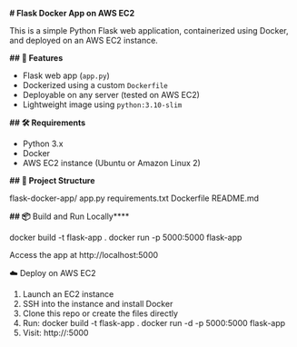 **# Flask Docker App on AWS EC2**

This is a simple Python Flask web application, containerized using Docker, and deployed on an AWS EC2 instance.

**## 🚀 Features**

- Flask web app (`app.py`)
- Dockerized using a custom `Dockerfile`
- Deployable on any server (tested on AWS EC2)
- Lightweight image using `python:3.10-slim`

**## 🛠️ Requirements**

- Python 3.x
- Docker
- AWS EC2 instance (Ubuntu or Amazon Linux 2)

**## 📁 Project Structure**

flask-docker-app/
    app.py
    requirements.txt
    Dockerfile
    README.md


**## 📦** Build and Run Locally****

docker build -t flask-app .
docker run -p 5000:5000 flask-app

Access the app at http://localhost:5000

☁️ Deploy on AWS EC2
1. Launch an EC2 instance
2. SSH into the instance and install Docker
3. Clone this repo or create the files directly
4. Run:
        docker build -t flask-app .
        docker run -d -p 5000:5000 flask-app
5. Visit: http://<your-ec2-public-ip>:5000
